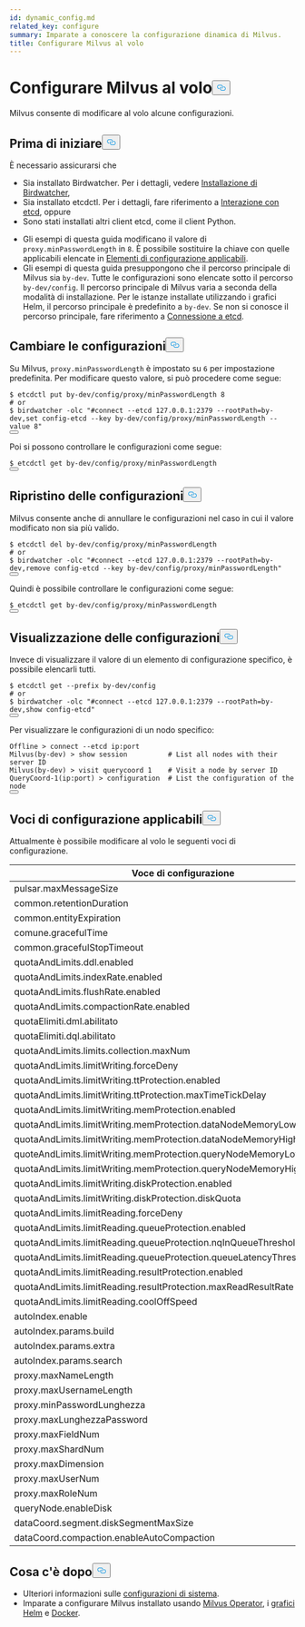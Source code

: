 ```yaml
---
id: dynamic_config.md
related_key: configure
summary: Imparate a conoscere la configurazione dinamica di Milvus.
title: Configurare Milvus al volo
---
```

<h1 id="Configure-Milvus-on-the-Fly" class="common-anchor-header">Configurare Milvus al volo<button data-href="#Configure-Milvus-on-the-Fly" class="anchor-icon" translate="no">
      <svg translate="no"
        aria-hidden="true"
        focusable="false"
        height="20"
        version="1.1"
        viewBox="0 0 16 16"
        width="16"
      >
        <path
          fill="#0092E4"
          fill-rule="evenodd"
          d="M4 9h1v1H4c-1.5 0-3-1.69-3-3.5S2.55 3 4 3h4c1.45 0 3 1.69 3 3.5 0 1.41-.91 2.72-2 3.25V8.59c.58-.45 1-1.27 1-2.09C10 5.22 8.98 4 8 4H4c-.98 0-2 1.22-2 2.5S3 9 4 9zm9-3h-1v1h1c1 0 2 1.22 2 2.5S13.98 12 13 12H9c-.98 0-2-1.22-2-2.5 0-.83.42-1.64 1-2.09V6.25c-1.09.53-2 1.84-2 3.25C6 11.31 7.55 13 9 13h4c1.45 0 3-1.69 3-3.5S14.5 6 13 6z"
        ></path>
      </svg>
    </button></h1><p>Milvus consente di modificare al volo alcune configurazioni.</p>
<h2 id="Before-you-start" class="common-anchor-header">Prima di iniziare<button data-href="#Before-you-start" class="anchor-icon" translate="no">
      <svg translate="no"
        aria-hidden="true"
        focusable="false"
        height="20"
        version="1.1"
        viewBox="0 0 16 16"
        width="16"
      >
        <path
          fill="#0092E4"
          fill-rule="evenodd"
          d="M4 9h1v1H4c-1.5 0-3-1.69-3-3.5S2.55 3 4 3h4c1.45 0 3 1.69 3 3.5 0 1.41-.91 2.72-2 3.25V8.59c.58-.45 1-1.27 1-2.09C10 5.22 8.98 4 8 4H4c-.98 0-2 1.22-2 2.5S3 9 4 9zm9-3h-1v1h1c1 0 2 1.22 2 2.5S13.98 12 13 12H9c-.98 0-2-1.22-2-2.5 0-.83.42-1.64 1-2.09V6.25c-1.09.53-2 1.84-2 3.25C6 11.31 7.55 13 9 13h4c1.45 0 3-1.69 3-3.5S14.5 6 13 6z"
        ></path>
      </svg>
    </button></h2><p>È necessario assicurarsi che</p>
<ul>
<li>Sia installato Birdwatcher. Per i dettagli, vedere <a href="/docs/it/v2.4.x/birdwatcher_install_guides.md">Installazione di Birdwatcher</a>,</li>
<li>Sia installato etcdctl. Per i dettagli, fare riferimento a <a href="https://etcd.io/docs/v3.5/dev-guide/interacting_v3/">Interazione con etcd</a>, oppure</li>
<li>Sono stati installati altri client etcd, come il client Python.</li>
</ul>
<div class="alert note">
<ul>
<li>Gli esempi di questa guida modificano il valore di <code translate="no">proxy.minPasswordLength</code> in <code translate="no">8</code>. È possibile sostituire la chiave con quelle applicabili elencate in <a href="/docs/it/v2.4.x/dynamic_config.md#Applicable-configuration-items">Elementi di configurazione applicabili</a>.</li>
<li>Gli esempi di questa guida presuppongono che il percorso principale di Milvus sia <code translate="no">by-dev</code>. Tutte le configurazioni sono elencate sotto il percorso <code translate="no">by-dev/config</code>. Il percorso principale di Milvus varia a seconda della modalità di installazione. Per le istanze installate utilizzando i grafici Helm, il percorso principale è predefinito a <code translate="no">by-dev</code>. Se non si conosce il percorso principale, fare riferimento a <a href="/docs/it/v2.4.x/birdwatcher_usage_guides.md#Connect-to-etcd">Connessione a etcd</a>.</li>
</ul>
</div>
<h2 id="Change-configurations" class="common-anchor-header">Cambiare le configurazioni<button data-href="#Change-configurations" class="anchor-icon" translate="no">
      <svg translate="no"
        aria-hidden="true"
        focusable="false"
        height="20"
        version="1.1"
        viewBox="0 0 16 16"
        width="16"
      >
        <path
          fill="#0092E4"
          fill-rule="evenodd"
          d="M4 9h1v1H4c-1.5 0-3-1.69-3-3.5S2.55 3 4 3h4c1.45 0 3 1.69 3 3.5 0 1.41-.91 2.72-2 3.25V8.59c.58-.45 1-1.27 1-2.09C10 5.22 8.98 4 8 4H4c-.98 0-2 1.22-2 2.5S3 9 4 9zm9-3h-1v1h1c1 0 2 1.22 2 2.5S13.98 12 13 12H9c-.98 0-2-1.22-2-2.5 0-.83.42-1.64 1-2.09V6.25c-1.09.53-2 1.84-2 3.25C6 11.31 7.55 13 9 13h4c1.45 0 3-1.69 3-3.5S14.5 6 13 6z"
        ></path>
      </svg>
    </button></h2><p>Su Milvus, <code translate="no">proxy.minPasswordLength</code> è impostato su <code translate="no">6</code> per impostazione predefinita. Per modificare questo valore, si può procedere come segue:</p>
<pre><code translate="no" class="language-shell">$ etcdctl put by-dev/config/proxy/minPasswordLength 8
<span class="hljs-comment"># or</span>
$ birdwatcher -olc <span class="hljs-string">&quot;#connect --etcd 127.0.0.1:2379 --rootPath=by-dev,set config-etcd --key by-dev/config/proxy/minPasswordLength --value 8&quot;</span>
<button class="copy-code-btn"></button></code></pre>
<p>Poi si possono controllare le configurazioni come segue:</p>
<pre><code translate="no" class="language-shell">$ etcdctl <span class="hljs-keyword">get</span> <span class="hljs-keyword">by</span>-dev/config/proxy/minPasswordLength
<button class="copy-code-btn"></button></code></pre>
<h2 id="Roll-back-configurations" class="common-anchor-header">Ripristino delle configurazioni<button data-href="#Roll-back-configurations" class="anchor-icon" translate="no">
      <svg translate="no"
        aria-hidden="true"
        focusable="false"
        height="20"
        version="1.1"
        viewBox="0 0 16 16"
        width="16"
      >
        <path
          fill="#0092E4"
          fill-rule="evenodd"
          d="M4 9h1v1H4c-1.5 0-3-1.69-3-3.5S2.55 3 4 3h4c1.45 0 3 1.69 3 3.5 0 1.41-.91 2.72-2 3.25V8.59c.58-.45 1-1.27 1-2.09C10 5.22 8.98 4 8 4H4c-.98 0-2 1.22-2 2.5S3 9 4 9zm9-3h-1v1h1c1 0 2 1.22 2 2.5S13.98 12 13 12H9c-.98 0-2-1.22-2-2.5 0-.83.42-1.64 1-2.09V6.25c-1.09.53-2 1.84-2 3.25C6 11.31 7.55 13 9 13h4c1.45 0 3-1.69 3-3.5S14.5 6 13 6z"
        ></path>
      </svg>
    </button></h2><p>Milvus consente anche di annullare le configurazioni nel caso in cui il valore modificato non sia più valido.</p>
<pre><code translate="no" class="language-shell">$ etcdctl <span class="hljs-keyword">del</span> by-dev/config/proxy/minPasswordLength 
<span class="hljs-comment"># or </span>
$ birdwatcher -olc <span class="hljs-string">&quot;#connect --etcd 127.0.0.1:2379 --rootPath=by-dev,remove config-etcd --key by-dev/config/proxy/minPasswordLength&quot;</span>
<button class="copy-code-btn"></button></code></pre>
<p>Quindi è possibile controllare le configurazioni come segue:</p>
<pre><code translate="no" class="language-shell">$ etcdctl <span class="hljs-keyword">get</span> <span class="hljs-keyword">by</span>-dev/config/proxy/minPasswordLength
<button class="copy-code-btn"></button></code></pre>
<h2 id="View-configurations" class="common-anchor-header">Visualizzazione delle configurazioni<button data-href="#View-configurations" class="anchor-icon" translate="no">
      <svg translate="no"
        aria-hidden="true"
        focusable="false"
        height="20"
        version="1.1"
        viewBox="0 0 16 16"
        width="16"
      >
        <path
          fill="#0092E4"
          fill-rule="evenodd"
          d="M4 9h1v1H4c-1.5 0-3-1.69-3-3.5S2.55 3 4 3h4c1.45 0 3 1.69 3 3.5 0 1.41-.91 2.72-2 3.25V8.59c.58-.45 1-1.27 1-2.09C10 5.22 8.98 4 8 4H4c-.98 0-2 1.22-2 2.5S3 9 4 9zm9-3h-1v1h1c1 0 2 1.22 2 2.5S13.98 12 13 12H9c-.98 0-2-1.22-2-2.5 0-.83.42-1.64 1-2.09V6.25c-1.09.53-2 1.84-2 3.25C6 11.31 7.55 13 9 13h4c1.45 0 3-1.69 3-3.5S14.5 6 13 6z"
        ></path>
      </svg>
    </button></h2><p>Invece di visualizzare il valore di un elemento di configurazione specifico, è possibile elencarli tutti.</p>
<pre><code translate="no" class="language-shell">$ etcdctl <span class="hljs-keyword">get</span> --prefix <span class="hljs-keyword">by</span>-dev/config
<span class="hljs-meta"># or</span>
$ birdwatcher -olc <span class="hljs-string">&quot;#connect --etcd 127.0.0.1:2379 --rootPath=by-dev,show config-etcd&quot;</span>
<button class="copy-code-btn"></button></code></pre>
<p>Per visualizzare le configurazioni di un nodo specifico:</p>
<pre><code translate="no" class="language-shell">Offline &gt; connect --etcd ip:port 
Milvus(by-dev) &gt; show session          <span class="hljs-comment"># List all nodes with their server ID</span>
Milvus(by-dev) &gt; visit querycoord <span class="hljs-number">1</span>    <span class="hljs-comment"># Visit a node by server ID</span>
QueryCoord-<span class="hljs-number">1</span>(ip:port) &gt; configuration  <span class="hljs-comment"># List the configuration of the node</span>
<button class="copy-code-btn"></button></code></pre>
<h2 id="Applicable-configuration-items" class="common-anchor-header">Voci di configurazione applicabili<button data-href="#Applicable-configuration-items" class="anchor-icon" translate="no">
      <svg translate="no"
        aria-hidden="true"
        focusable="false"
        height="20"
        version="1.1"
        viewBox="0 0 16 16"
        width="16"
      >
        <path
          fill="#0092E4"
          fill-rule="evenodd"
          d="M4 9h1v1H4c-1.5 0-3-1.69-3-3.5S2.55 3 4 3h4c1.45 0 3 1.69 3 3.5 0 1.41-.91 2.72-2 3.25V8.59c.58-.45 1-1.27 1-2.09C10 5.22 8.98 4 8 4H4c-.98 0-2 1.22-2 2.5S3 9 4 9zm9-3h-1v1h1c1 0 2 1.22 2 2.5S13.98 12 13 12H9c-.98 0-2-1.22-2-2.5 0-.83.42-1.64 1-2.09V6.25c-1.09.53-2 1.84-2 3.25C6 11.31 7.55 13 9 13h4c1.45 0 3-1.69 3-3.5S14.5 6 13 6z"
        ></path>
      </svg>
    </button></h2><p>Attualmente è possibile modificare al volo le seguenti voci di configurazione.</p>
<table>
<thead>
<tr><th>Voce di configurazione</th><th>Valore predefinito</th></tr>
</thead>
<tbody>
<tr><td>pulsar.maxMessageSize</td><td>5242880</td></tr>
<tr><td>common.retentionDuration</td><td>86400</td></tr>
<tr><td>common.entityExpiration</td><td>-1</td></tr>
<tr><td>comune.gracefulTime</td><td>5000</td></tr>
<tr><td>common.gracefulStopTimeout</td><td>30</td></tr>
<tr><td>quotaAndLimits.ddl.enabled</td><td>FALSO</td></tr>
<tr><td>quotaAndLimits.indexRate.enabled</td><td>FALSO</td></tr>
<tr><td>quotaAndLimits.flushRate.enabled</td><td>FALSO</td></tr>
<tr><td>quotaAndLimits.compactionRate.enabled</td><td>FALSO</td></tr>
<tr><td>quotaElimiti.dml.abilitato</td><td>FALSO</td></tr>
<tr><td>quotaElimiti.dql.abilitato</td><td>FALSO</td></tr>
<tr><td>quotaAndLimits.limits.collection.maxNum</td><td>64</td></tr>
<tr><td>quotaAndLimits.limitWriting.forceDeny</td><td>FALSO</td></tr>
<tr><td>quotaAndLimits.limitWriting.ttProtection.enabled</td><td>FALSO</td></tr>
<tr><td>quotaAndLimits.limitWriting.ttProtection.maxTimeTickDelay</td><td>9223372036854775807</td></tr>
<tr><td>quotaAndLimits.limitWriting.memProtection.enabled</td><td>VERO</td></tr>
<tr><td>quotaAndLimits.limitWriting.memProtection.dataNodeMemoryLowWaterLevel</td><td>0.85</td></tr>
<tr><td>quotaAndLimits.limitWriting.memProtection.dataNodeMemoryHighWaterLevel</td><td>0.95</td></tr>
<tr><td>quoteAndLimits.limitWriting.memProtection.queryNodeMemoryLowWaterLevel</td><td>0.85</td></tr>
<tr><td>quotaAndLimits.limitWriting.memProtection.queryNodeMemoryHighWaterLevel</td><td>0.95</td></tr>
<tr><td>quotaAndLimits.limitWriting.diskProtection.enabled</td><td>VERO</td></tr>
<tr><td>quotaAndLimits.limitWriting.diskProtection.diskQuota</td><td>+INF</td></tr>
<tr><td>quotaAndLimits.limitReading.forceDeny</td><td>FALSO</td></tr>
<tr><td>quotaAndLimits.limitReading.queueProtection.enabled</td><td>FALSO</td></tr>
<tr><td>quotaAndLimits.limitReading.queueProtection.nqInQueueThreshold</td><td>9223372036854775807</td></tr>
<tr><td>quotaAndLimits.limitReading.queueProtection.queueLatencyThreshold</td><td>+INF</td></tr>
<tr><td>quotaAndLimits.limitReading.resultProtection.enabled</td><td>FALSO</td></tr>
<tr><td>quotaAndLimits.limitReading.resultProtection.maxReadResultRate</td><td>+INF</td></tr>
<tr><td>quotaAndLimits.limitReading.coolOffSpeed</td><td>0.9</td></tr>
<tr><td>autoIndex.enable</td><td>FALSO</td></tr>
<tr><td>autoIndex.params.build</td><td>""</td></tr>
<tr><td>autoIndex.params.extra</td><td>""</td></tr>
<tr><td>autoIndex.params.search</td><td>""</td></tr>
<tr><td>proxy.maxNameLength</td><td>255</td></tr>
<tr><td>proxy.maxUsernameLength</td><td>32</td></tr>
<tr><td>proxy.minPasswordLunghezza</td><td>6</td></tr>
<tr><td>proxy.maxLunghezzaPassword</td><td>256</td></tr>
<tr><td>proxy.maxFieldNum</td><td>64</td></tr>
<tr><td>proxy.maxShardNum</td><td>256</td></tr>
<tr><td>proxy.maxDimension</td><td>32768</td></tr>
<tr><td>proxy.maxUserNum</td><td>100</td></tr>
<tr><td>proxy.maxRoleNum</td><td>10</td></tr>
<tr><td>queryNode.enableDisk</td><td>VERO</td></tr>
<tr><td>dataCoord.segment.diskSegmentMaxSize</td><td>2048</td></tr>
<tr><td>dataCoord.compaction.enableAutoCompaction</td><td>VERO</td></tr>
</tbody>
</table>
<h2 id="Whats-next" class="common-anchor-header">Cosa c'è dopo<button data-href="#Whats-next" class="anchor-icon" translate="no">
      <svg translate="no"
        aria-hidden="true"
        focusable="false"
        height="20"
        version="1.1"
        viewBox="0 0 16 16"
        width="16"
      >
        <path
          fill="#0092E4"
          fill-rule="evenodd"
          d="M4 9h1v1H4c-1.5 0-3-1.69-3-3.5S2.55 3 4 3h4c1.45 0 3 1.69 3 3.5 0 1.41-.91 2.72-2 3.25V8.59c.58-.45 1-1.27 1-2.09C10 5.22 8.98 4 8 4H4c-.98 0-2 1.22-2 2.5S3 9 4 9zm9-3h-1v1h1c1 0 2 1.22 2 2.5S13.98 12 13 12H9c-.98 0-2-1.22-2-2.5 0-.83.42-1.64 1-2.09V6.25c-1.09.53-2 1.84-2 3.25C6 11.31 7.55 13 9 13h4c1.45 0 3-1.69 3-3.5S14.5 6 13 6z"
        ></path>
      </svg>
    </button></h2><ul>
<li>Ulteriori informazioni sulle <a href="/docs/it/v2.4.x/system_configuration.md">configurazioni di sistema</a>.</li>
<li>Imparate a configurare Milvus installato usando <a href="/docs/it/v2.4.x/configure_operator.md">Milvus Operator</a>, i <a href="/docs/it/v2.4.x/configure-helm.md">grafici Helm</a> e <a href="/docs/it/v2.4.x/configure-docker.md">Docker</a>.</li>
</ul>
